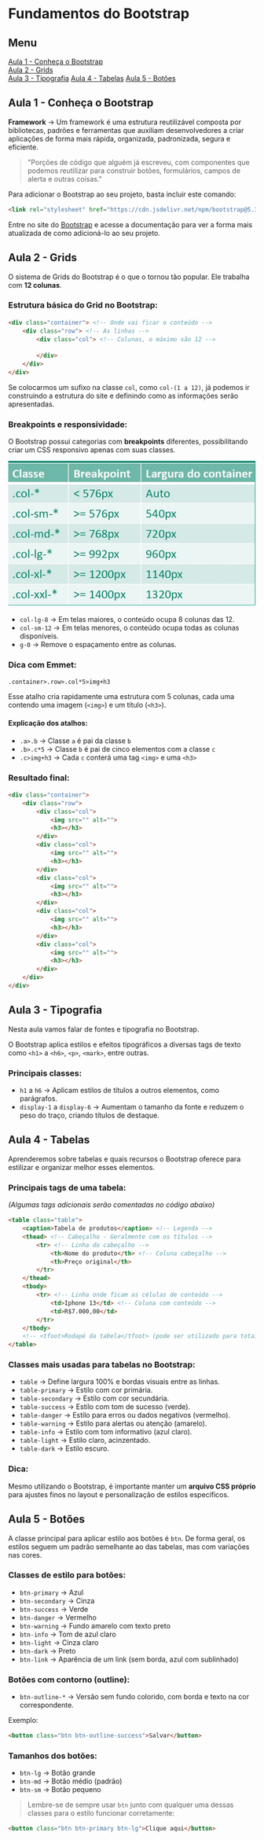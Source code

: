# Fundamentos do Bootstrap

## Menu
[Aula 1 - Conheça o Bootstrap](#aula-1---conheça-o-bootstrap)  
[Aula 2 - Grids](#aula-2---grids)  
[Aula 3 - Tipografia](#aula-3---tipografia)
[Aula 4 - Tabelas](#aula-4---tabelas)
[Aula 5 - Botões](#aula-5---botões)

## Aula 1 - Conheça o Bootstrap

**Framework** → Um framework é uma estrutura reutilizável composta por bibliotecas, padrões e ferramentas que auxiliam desenvolvedores a criar aplicações de forma mais rápida, organizada, padronizada, segura e eficiente.

> "Porções de código que alguém já escreveu, com componentes que podemos reutilizar para construir botões, formulários, campos de alerta e outras coisas."

Para adicionar o Bootstrap ao seu projeto, basta incluir este comando:

```html
<link rel="stylesheet" href="https://cdn.jsdelivr.net/npm/bootstrap@5.3.3/dist/css/bootstrap.min.css">
```

Entre no site do [Bootstrap](https://getbootstrap.com/) e acesse a documentação para ver a forma mais atualizada de como adicioná-lo ao seu projeto.

## Aula 2 - Grids

O sistema de Grids do Bootstrap é o que o tornou tão popular. Ele trabalha com **12 colunas**.

### Estrutura básica do Grid no Bootstrap:
```html
<div class="container"> <!-- Onde vai ficar o conteúdo -->
    <div class="row"> <!-- As linhas -->
        <div class="col"> <!-- Colunas, o máximo são 12 -->
            
        </div>
    </div>
</div>
```

Se colocarmos um sufixo na classe `col`, como `col-(1 a 12)`, já podemos ir construindo a estrutura do site e definindo como as informações serão apresentadas.

### Breakpoints e responsividade:
O Bootstrap possui categorias com **breakpoints** diferentes, possibilitando criar um CSS responsivo apenas com suas classes.

![Breakpoints](README/image.png)

- `col-lg-8` → Em telas maiores, o conteúdo ocupa 8 colunas das 12.
- `col-sm-12` → Em telas menores, o conteúdo ocupa todas as colunas disponíveis.
- `g-0` → Remove o espaçamento entre as colunas.

### Dica com Emmet:
```emmet
.container>.row>.col*5>img+h3
```
Esse atalho cria rapidamente uma estrutura com 5 colunas, cada uma contendo uma imagem (`<img>`) e um título (`<h3>`).

#### Explicação dos atalhos:
- `.a>.b` → Classe `a` é pai da classe `b`
- `.b>.c*5` → Classe `b` é pai de cinco elementos com a classe `c`
- `.c>img+h3` → Cada `c` conterá uma tag `<img>` e uma `<h3>`

### Resultado final:
```html
<div class="container">
    <div class="row">
        <div class="col">
            <img src="" alt="">
            <h3></h3>
        </div>
        <div class="col">
            <img src="" alt="">
            <h3></h3>
        </div>
        <div class="col">
            <img src="" alt="">
            <h3></h3>
        </div>
        <div class="col">
            <img src="" alt="">
            <h3></h3>
        </div>
        <div class="col">
            <img src="" alt="">
            <h3></h3>
        </div>
    </div>
</div>
```

## Aula 3 - Tipografia

Nesta aula vamos falar de fontes e tipografia no Bootstrap.

O Bootstrap aplica estilos e efeitos tipográficos a diversas tags de texto como `<h1>` a `<h6>`, `<p>`, `<mark>`, entre outras.

### Principais classes:

- `h1` a `h6` → Aplicam estilos de títulos a outros elementos, como parágrafos.
- `display-1` a `display-6` → Aumentam o tamanho da fonte e reduzem o peso do traço, criando títulos de destaque.

## Aula 4 - Tabelas

Aprenderemos sobre tabelas e quais recursos o Bootstrap oferece para estilizar e organizar melhor esses elementos.

### Principais tags de uma tabela:
*(Algumas tags adicionais serão comentadas no código abaixo)*

```html
<table class="table">
    <caption>Tabela de produtos</caption> <!-- Legenda -->
    <thead> <!-- Cabeçalho - Geralmente com os títulos -->
        <tr> <!-- Linha do cabeçalho -->
            <th>Nome do produto</th> <!-- Coluna cabeçalho -->
            <th>Preço original</th>
        </tr>
    </thead>
    <tbody>
        <tr> <!-- Linha onde ficam as células de conteúdo -->
            <td>Iphone 13</td> <!-- Coluna com conteúdo -->
            <td>R$7.000,00</td>
        </tr>
    </tbody>
    <!-- <tfoot>Rodapé da tabela</tfoot> (pode ser utilizado para totais, notas ou sumários) -->
</table>
```

### Classes mais usadas para tabelas no Bootstrap:

- `table` → Define largura 100% e bordas visuais entre as linhas.
- `table-primary` → Estilo com cor primária.
- `table-secondary` → Estilo com cor secundária.
- `table-success` → Estilo com tom de sucesso (verde).
- `table-danger` → Estilo para erros ou dados negativos (vermelho).
- `table-warning` → Estilo para alertas ou atenção (amarelo).
- `table-info` → Estilo com tom informativo (azul claro).
- `table-light` → Estilo claro, acinzentado.
- `table-dark` → Estilo escuro.

### Dica:
Mesmo utilizando o Bootstrap, é importante manter um **arquivo CSS próprio** para ajustes finos no layout e personalização de estilos específicos.

## Aula 5 - Botões

A classe principal para aplicar estilo aos botões é `btn`. De forma geral, os estilos seguem um padrão semelhante ao das tabelas, mas com variações nas cores.

### Classes de estilo para botões:

- `btn-primary` → Azul
- `btn-secondary` → Cinza
- `btn-success` → Verde
- `btn-danger` → Vermelho
- `btn-warning` → Fundo amarelo com texto preto
- `btn-info` → Tom de azul claro
- `btn-light` → Cinza claro
- `btn-dark` → Preto
- `btn-link` → Aparência de um link (sem borda, azul com sublinhado)

### Botões com contorno (outline):

- `btn-outline-*` → Versão sem fundo colorido, com borda e texto na cor correspondente.

Exemplo:
```html
<button class="btn btn-outline-success">Salvar</button>
```

### Tamanhos dos botões:

- `btn-lg` → Botão grande
- `btn-md` → Botão médio (padrão)
- `btn-sm` → Botão pequeno

> Lembre-se de sempre usar `btn` junto com qualquer uma dessas classes para o estilo funcionar corretamente:

```html
<button class="btn btn-primary btn-lg">Clique aqui</button>
```

